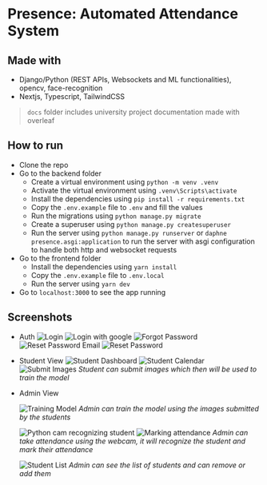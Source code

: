 # Presence: Automated Attendance System

## Made with

- Django/Python (REST APIs, Websockets and ML functionalities), opencv, face-recognition
- Nextjs, Typescript, TailwindCSS

> `docs` folder includes university project documentation made with overleaf

## How to run

- Clone the repo
- Go to the backend folder
  - Create a virtual environment using `python -m venv .venv`
  - Activate the virtual environment using `.venv\Scripts\activate`
  - Install the dependencies using `pip install -r requirements.txt`
  - Copy the `.env.example` file to `.env` and fill the values
  - Run the migrations using `python manage.py migrate`
  - Create a superuser using `python manage.py createsuperuser`
  - Run the server using `python manage.py runserver` or `daphne presence.asgi:application` to run the server with asgi configuration to handle both http and websocket requests
- Go to the frontend folder
  - Install the dependencies using `yarn install`
  - Copy the `.env.example` file to `.env.local`
  - Run the server using `yarn dev`
- Go to `localhost:3000` to see the app running

## Screenshots

- Auth
  ![Login](./docs/final-defense/figures/login.png)
  ![Login with google](./docs/final-defense/figures/login-with-google.png)
  ![Forgot Password](./docs/final-defense/figures/forgot-password.png)
  ![Reset Password Email](./docs/final-defense/figures/reset-pw-email.png)
  ![Reset Password](./docs/final-defense/figures/reset-pw.png)

- Student View
  ![Student Dashboard](./docs/final-defense/figures/student-dash.png)
  ![Student Calendar](./docs/final-defense/figures/student-calendar.png)
  ![Submit Images](./docs/final-defense/figures/submit-images.png)
  _Student can submit images which then will be used to train the model_

- Admin View

  ![Training Model](./docs/final-defense/figures/training.png)
  _Admin can train the model using the images submitted by the students_

  ![Python cam recognizing student](./docs/final-defense/figures/python-cam.png)
  ![Marking attendance](./docs/final-defense/figures/taking-attendance.png)
  _Admin can take attendance using the webcam, it will recognize the student and mark their attendance_

  ![Student List](./docs/final-defense/figures/students-list.png)
  _Admin can see the list of students and can remove or add them_
